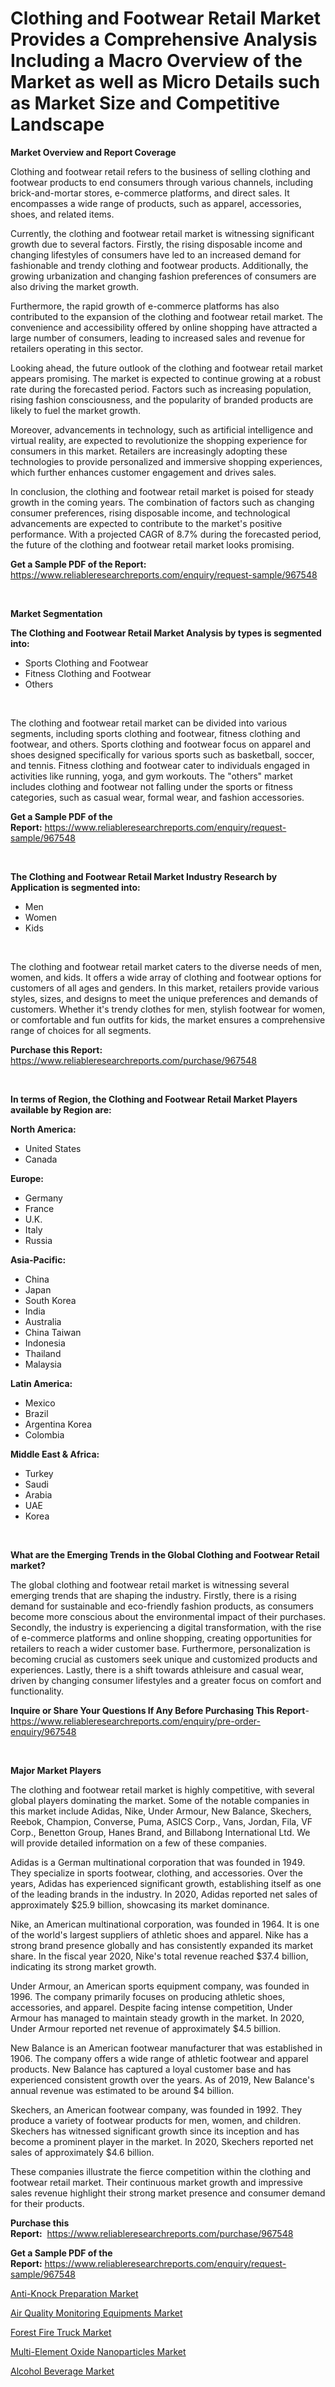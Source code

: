 <p><h1>Clothing and Footwear Retail Market Provides a Comprehensive Analysis Including a Macro Overview of the Market as well as Micro Details such as Market Size and Competitive Landscape</h1></p><p><strong>Market Overview and Report Coverage</strong></p>
<p><p>Clothing and footwear retail refers to the business of selling clothing and footwear products to end consumers through various channels, including brick-and-mortar stores, e-commerce platforms, and direct sales. It encompasses a wide range of products, such as apparel, accessories, shoes, and related items.</p><p>Currently, the clothing and footwear retail market is witnessing significant growth due to several factors. Firstly, the rising disposable income and changing lifestyles of consumers have led to an increased demand for fashionable and trendy clothing and footwear products. Additionally, the growing urbanization and changing fashion preferences of consumers are also driving the market growth.</p><p>Furthermore, the rapid growth of e-commerce platforms has also contributed to the expansion of the clothing and footwear retail market. The convenience and accessibility offered by online shopping have attracted a large number of consumers, leading to increased sales and revenue for retailers operating in this sector.</p><p>Looking ahead, the future outlook of the clothing and footwear retail market appears promising. The market is expected to continue growing at a robust rate during the forecasted period. Factors such as increasing population, rising fashion consciousness, and the popularity of branded products are likely to fuel the market growth.</p><p>Moreover, advancements in technology, such as artificial intelligence and virtual reality, are expected to revolutionize the shopping experience for consumers in this market. Retailers are increasingly adopting these technologies to provide personalized and immersive shopping experiences, which further enhances customer engagement and drives sales.</p><p>In conclusion, the clothing and footwear retail market is poised for steady growth in the coming years. The combination of factors such as changing consumer preferences, rising disposable income, and technological advancements are expected to contribute to the market's positive performance. With a projected CAGR of 8.7% during the forecasted period, the future of the clothing and footwear retail market looks promising.</p></p>
<p><strong>Get a Sample PDF of the Report:</strong> <a href="https://www.reliableresearchreports.com/enquiry/request-sample/967548">https://www.reliableresearchreports.com/enquiry/request-sample/967548</a></p>
<p>&nbsp;</p>
<p><strong>Market Segmentation</strong></p>
<p><strong>The Clothing and Footwear Retail Market Analysis by types is segmented into:</strong></p>
<p><ul><li>Sports Clothing and Footwear</li><li>Fitness Clothing and Footwear</li><li>Others</li></ul></p>
<p>&nbsp;</p>
<p><p>The clothing and footwear retail market can be divided into various segments, including sports clothing and footwear, fitness clothing and footwear, and others. Sports clothing and footwear focus on apparel and shoes designed specifically for various sports such as basketball, soccer, and tennis. Fitness clothing and footwear cater to individuals engaged in activities like running, yoga, and gym workouts. The "others" market includes clothing and footwear not falling under the sports or fitness categories, such as casual wear, formal wear, and fashion accessories.</p></p>
<p><strong>Get a Sample PDF of the Report:</strong>&nbsp;<a href="https://www.reliableresearchreports.com/enquiry/request-sample/967548">https://www.reliableresearchreports.com/enquiry/request-sample/967548</a></p>
<p>&nbsp;</p>
<p><strong>The Clothing and Footwear Retail Market Industry Research by Application is segmented into:</strong></p>
<p><ul><li>Men</li><li>Women</li><li>Kids</li></ul></p>
<p>&nbsp;</p>
<p><p>The clothing and footwear retail market caters to the diverse needs of men, women, and kids. It offers a wide array of clothing and footwear options for customers of all ages and genders. In this market, retailers provide various styles, sizes, and designs to meet the unique preferences and demands of customers. Whether it's trendy clothes for men, stylish footwear for women, or comfortable and fun outfits for kids, the market ensures a comprehensive range of choices for all segments.</p></p>
<p><strong>Purchase this Report:</strong>&nbsp; <a href="https://www.reliableresearchreports.com/purchase/967548">https://www.reliableresearchreports.com/purchase/967548</a></p>
<p>&nbsp;</p>
<p><strong>In terms of Region, the Clothing and Footwear Retail Market Players available by Region are:</strong></p>
<p>
    <p> <strong> North America: </strong>
        <ul>
            <li>United States</li>
            <li>Canada</li>
        </ul>
        </p> 
    <p> <strong> Europe: </strong>
        <ul>
            <li>Germany</li>
            <li>France</li>
            <li>U.K.</li>
            <li>Italy</li>
            <li>Russia</li>
        </ul>
        </p> 
    <p> <strong> Asia-Pacific: </strong>
        <ul>
            <li>China</li>
            <li>Japan</li>
            <li>South Korea</li>
            <li>India</li>
            <li>Australia</li>
            <li>China Taiwan</li>
            <li>Indonesia</li>
            <li>Thailand</li>
            <li>Malaysia</li>
        </ul>
        </p> 
    <p> <strong> Latin America: </strong>
        <ul>
            <li>Mexico</li>
            <li>Brazil</li>
            <li>Argentina Korea</li>
            <li>Colombia</li>
        </ul>
        </p> 
    <p> <strong> Middle East & Africa: </strong>
        <ul>
            <li>Turkey</li>
            <li>Saudi</li>
            <li>Arabia</li>
            <li>UAE</li>
            <li>Korea</li>
        </ul>
    </p>
    </p>
<p>&nbsp;</p>
<p><strong>What are the Emerging Trends in the Global Clothing and Footwear Retail market?</strong></p>
<p><p>The global clothing and footwear retail market is witnessing several emerging trends that are shaping the industry. Firstly, there is a rising demand for sustainable and eco-friendly fashion products, as consumers become more conscious about the environmental impact of their purchases. Secondly, the industry is experiencing a digital transformation, with the rise of e-commerce platforms and online shopping, creating opportunities for retailers to reach a wider customer base. Furthermore, personalization is becoming crucial as customers seek unique and customized products and experiences. Lastly, there is a shift towards athleisure and casual wear, driven by changing consumer lifestyles and a greater focus on comfort and functionality.</p></p>
<p><strong>Inquire or Share Your Questions If Any Before Purchasing This Report</strong>- <a href="https://www.reliableresearchreports.com/enquiry/pre-order-enquiry/967548">https://www.reliableresearchreports.com/enquiry/pre-order-enquiry/967548</a></p>
<p>&nbsp;</p>
<p><strong>Major Market Players</strong></p>
<p><p>The clothing and footwear retail market is highly competitive, with several global players dominating the market. Some of the notable companies in this market include Adidas, Nike, Under Armour, New Balance, Skechers, Reebok, Champion, Converse, Puma, ASICS Corp., Vans, Jordan, Fila, VF Corp., Benetton Group, Hanes Brand, and Billabong International Ltd. We will provide detailed information on a few of these companies.</p><p>Adidas is a German multinational corporation that was founded in 1949. They specialize in sports footwear, clothing, and accessories. Over the years, Adidas has experienced significant growth, establishing itself as one of the leading brands in the industry. In 2020, Adidas reported net sales of approximately $25.9 billion, showcasing its market dominance.</p><p>Nike, an American multinational corporation, was founded in 1964. It is one of the world's largest suppliers of athletic shoes and apparel. Nike has a strong brand presence globally and has consistently expanded its market share. In the fiscal year 2020, Nike's total revenue reached $37.4 billion, indicating its strong market growth.</p><p>Under Armour, an American sports equipment company, was founded in 1996. The company primarily focuses on producing athletic shoes, accessories, and apparel. Despite facing intense competition, Under Armour has managed to maintain steady growth in the market. In 2020, Under Armour reported net revenue of approximately $4.5 billion.</p><p>New Balance is an American footwear manufacturer that was established in 1906. The company offers a wide range of athletic footwear and apparel products. New Balance has captured a loyal customer base and has experienced consistent growth over the years. As of 2019, New Balance's annual revenue was estimated to be around $4 billion.</p><p>Skechers, an American footwear company, was founded in 1992. They produce a variety of footwear products for men, women, and children. Skechers has witnessed significant growth since its inception and has become a prominent player in the market. In 2020, Skechers reported net sales of approximately $4.6 billion.</p><p>These companies illustrate the fierce competition within the clothing and footwear retail market. Their continuous market growth and impressive sales revenue highlight their strong market presence and consumer demand for their products.</p></p>
<p><strong>Purchase this Report:</strong>&nbsp;&nbsp;<a href="https://www.reliableresearchreports.com/purchase/967548">https://www.reliableresearchreports.com/purchase/967548</a></p>
<p></p>
<p><strong>Get a Sample PDF of the Report:</strong>&nbsp;<a href="https://www.reliableresearchreports.com/enquiry/request-sample/967548">https://www.reliableresearchreports.com/enquiry/request-sample/967548</a></p>
<p><p><a href="https://medium.com/@williammann19/anti-knock-preparation-market-size-and-market-trends-complete-industry-overview-2023-to-2030-d387365770b3">Anti-Knock Preparation Market</a></p><p><a href="https://medium.com/@joannebell6556/air-quality-monitoring-equipments-market-trends-and-market-analysis-forecasted-for-period-2023-2030-a5b6f4a1f885">Air Quality Monitoring Equipments Market</a></p><p><a href="https://github.com/JameTravis/Market-Research-Report-List-2/blob/main/forest-fire-truck-market.md">Forest Fire Truck Market</a></p><p><a href="https://github.com/RichRobinson5/Market-Research-Report-List-2/blob/main/multi-element-oxide-nanoparticles-market.md">Multi-Element Oxide Nanoparticles Market</a></p><p><a href="https://medium.com/@jasonmartin866/alcohol-beverage-market-competitive-analysis-market-trends-and-forecast-to-2030-6f6ba68a4e99">Alcohol Beverage Market</a></p></p>